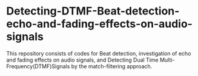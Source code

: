 # Detecting-DTMF-Beat-detection-echo-and-fading-effects-on-audio-signals
This repository consists of codes for Beat detection, investigation of echo and fading effects on audio signals, and Detecting Dual Time Multi-Frequency(DTMF)Signals by the match-filtering approach.
